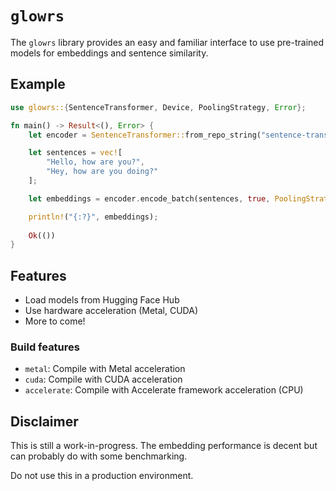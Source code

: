 # `glowrs`

The `glowrs` library provides an easy and familiar interface to use pre-trained models for embeddings and sentence similarity.
 
## Example

```rust
use glowrs::{SentenceTransformer, Device, PoolingStrategy, Error};

fn main() -> Result<(), Error> {
    let encoder = SentenceTransformer::from_repo_string("sentence-transformers/all-MiniLM-L6-v2", &Device::Cpu)?;

    let sentences = vec![
        "Hello, how are you?",
        "Hey, how are you doing?"
    ];

    let embeddings = encoder.encode_batch(sentences, true, PoolingStrategy::Mean)?;

    println!("{:?}", embeddings);
    
    Ok(())
}
```

## Features
 
- Load models from Hugging Face Hub
- Use hardware acceleration (Metal, CUDA)
- More to come!

### Build features

* `metal`: Compile with Metal acceleration
* `cuda`: Compile with CUDA acceleration
* `accelerate`: Compile with Accelerate framework acceleration (CPU)

## Disclaimer

This is still a work-in-progress. The embedding performance is decent but can probably do with some
benchmarking.

Do not use this in a production environment. 